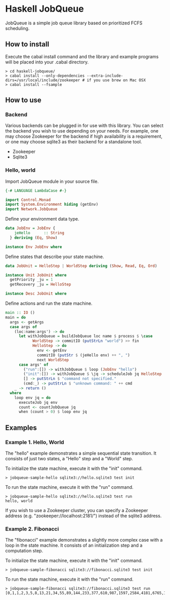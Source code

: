 
Haskell JobQueue
================

JobQueue is a simple job queue library based on prioritized FCFS scheduling.

How to install
--------------

Execute the cabal install command and the library and example programs will be placed into your .cabal directory.

    > cd haskell-jobqueue/
    > cabal install --only-dependencies --extra-include-dirs=/usr/local/include/zookeeper # if you use brew on Mac OSX
    > cabal install --fsample

How to use
----------

### Backend

Various backends can be plugged in for use with this library. You can select the backend you wish to use depending on your needs. For example, one may choose Zookeeper for the backend if high availability is a requirement, or one may choose sqlite3 as their backend for a standalone tool.

* Zookeeper
* Sqlite3

### Hello, world

Import JobQueue module in your source file.

```haskell
{-# LANGUAGE LambdaCase #-}

import Control.Monad
import System.Environment hiding (getEnv)
import Network.JobQueue
```

Define your environment data type.

```haskell
data JobEnv = JobEnv {
    jeHello      :: String
  } deriving (Eq, Show)

instance Env JobEnv where
```

Define states that describe your state machine.

```haskell
data JobUnit = HelloStep | WorldStep deriving (Show, Read, Eq, Ord)

instance Unit JobUnit where
  getPriority _ju = 1
  getRecovery _ju = HelloStep

instance Desc JobUnit where
```

Define actions and run the state machine.

```haskell
main :: IO ()
main = do
  args <- getArgs
  case args of
    (loc:name:args') -> do
      let withJobQueue = buildJobQueue loc name $ process $ \case
            WorldStep -> commitIO (putStrLn "world") >> fin
            HelloStep -> do
              env <- getEnv
              commitIO (putStr $ (jeHello env) ++ ", ")
              next WorldStep
      case args' of
        ("run":[]) -> withJobQueue $ loop (JobEnv "hello")
        ("init":[]) -> withJobQueue $ \jq -> scheduleJob jq HelloStep
        [] -> putStrLn $ "command not specified."
        (cmd:_) -> putStrLn $ "unknown command: " ++ cmd
    _ -> return ()
  where
    loop env jq = do
      executeJob jq env
      count <- countJobQueue jq
      when (count > 0) $ loop env jq
```

Examples
--------

### Example 1. Hello, World

The "hello" example demonstrates a simple sequential state transition. It consists of just two states, a "Hello" step and a "World" step.

To initialize the state machine, execute it with the "init" command.

    > jobqueue-sample-hello sqlite3://hello.sqlite3 test init

To run the state machine, execute it with the "run" command.

    > jobqueue-sample-hello sqlite3://hello.sqlite3 test run
    hello, world

If you wish to use a Zookeeper cluster, you can specify a Zookeeper address (e.g.  "zookeeper://localhost:2181/") instead of the sqlite3 address.

### Example 2. Fibonacci

The "fibonacci" example demonstrates a slightly more complex case with a loop in the state machine. It consists of an initialization step and a computation step.

To initialize the state machine, execute it with the "init" command.

    > jobqueue-sample-fibonacci sqlite3://fibonacci.sqlite3 test init

To run the state machine, execute it with the "run" command.

    > jobqueue-sample-fibonacci sqlite3://fibonacci.sqlite3 test run
    [0,1,1,2,3,5,8,13,21,34,55,89,144,233,377,610,987,1597,2584,4181,6765,10946,17711,28657,46368,75025,121393,196418,317811,514229,832040,1346269,2178309,3524578,5702887,9227465,14930352,24157817,39088169,63245986,102334155,165580141,267914296,433494437,701408733,1134903170,1836311903,2971215073,4807526976,7778742049,12586269025,20365011074,32951280099,53316291173,86267571272,139583862445,225851433717,365435296162,591286729879,956722026041,1548008755920,2504730781961,4052739537881,6557470319842,10610209857723,17167680177565,27777890035288,44945570212853,72723460248141,117669030460994,190392490709135,308061521170129,498454011879264,806515533049393,1304969544928657,2111485077978050,3416454622906707,5527939700884757,8944394323791464,14472334024676221,23416728348467685,37889062373143906,61305790721611591,99194853094755497,160500643816367088,259695496911122585,420196140727489673,679891637638612258,1100087778366101931,1779979416004714189,2880067194370816120,4660046610375530309,7540113804746346429,12200160415121876738,19740274219868223167,31940434634990099905,51680708854858323072,83621143489848422977,135301852344706746049,218922995834555169026,354224848179261915075]

